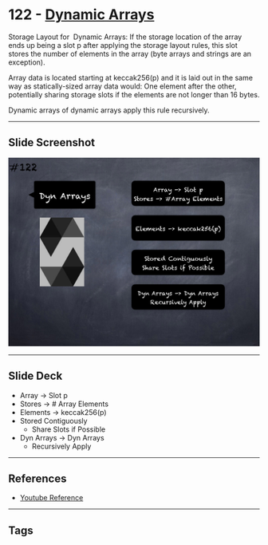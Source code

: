 # 122 - [Dynamic Arrays](Dynamic%20Arrays.md)
Storage Layout for  Dynamic Arrays: If the storage location of the array ends up being a slot p after applying the storage layout rules, this slot stores the number of elements in the array (byte arrays and strings are an exception). 

Array data is located starting at keccak256(p) and it is laid out in the same way as statically-sized array data would: One element after the other, potentially sharing storage slots if the elements are not longer than 16 bytes. 

Dynamic arrays of dynamic arrays apply this rule recursively.

___
## Slide Screenshot
![122.png](../images/solidity201/122.png)
___
## Slide Deck
- Array -> Slot p
- Stores -> # Array Elements
- Elements -> keccak256(p)
- Stored Contiguously
	- Share Slots if Possible
- Dyn Arrays -> Dyn Arrays
	- Recursively Apply
___
## References
- [Youtube Reference](https://youtu.be/TqMIbouwePE?t=74)
___
## Tags